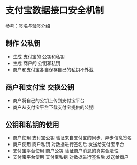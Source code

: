 # 支付宝数据接口安全机制

参考：[签名与验签介绍](https://opendocs.alipay.com/common/02kf5p)

## 制作 公私钥
- 生成 支付宝的 公钥和私钥
- 生成 商户的 公钥和私钥
- 商户和支付宝各自保存自己的私钥不外泄
## 商户和支付宝 交换公钥
- 商户将自己的公钥上传到支付宝平台
- 商户从支付宝平台下载支付宝提供的公钥
## 公钥和私钥的使用
- 商户使用 支付宝公钥 验证来自支付宝的同步、异步信息签名
- 商户使用 商户私钥 对数据进行签名后 发送给支付宝平台
- 支付宝平台使用 商户公钥 验证商户消息的真实合法性
- 支付宝平台使用 支付宝私钥 对数据进行签名后 发送给商户